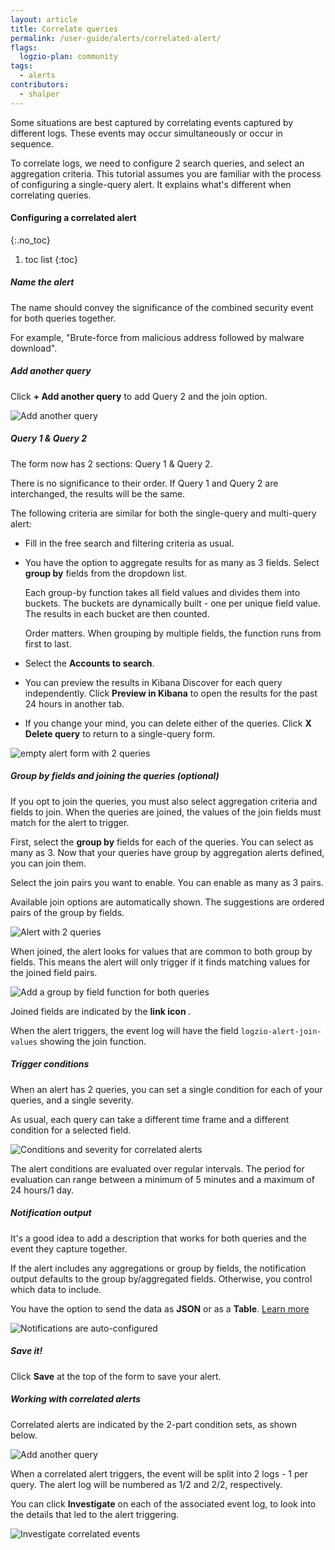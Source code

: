 ```yaml
---
layout: article
title: Correlate queries
permalink: /user-guide/alerts/correlated-alert/
flags:
  logzio-plan: community
tags:
  - alerts
contributors:
  - shalper
---
```


Some situations are best captured by correlating events captured by different logs. These events may occur simultaneously or occur in sequence.

To correlate logs, we need to configure 2 search queries, and select an aggregation criteria.
This tutorial assumes you are familiar with the process of configuring a single-query alert.
It explains what's different when correlating queries.


#### Configuring a correlated alert
{:.no_toc}

1. toc list
{:toc}

<div class="tasklist">

##### Name the alert

The name should convey the significance of the combined security event for both queries together.

For example, "Brute-force from malicious address followed by malware download".

##### Add another query

Click **+ Add another query** to add Query 2 and the join option.

![Add another query](https://dytvr9ot2sszz.cloudfront.net/logz-docs/correlated-alerts/add-another-query.png)

##### Query 1 & Query 2

The form now has 2 sections: Query 1 & Query 2.

There is no significance to their order. If Query 1 and Query 2 are interchanged, the results will be the same.

The following criteria are similar for both the single-query and multi-query alert:

* Fill in the free search and filtering criteria as usual.
* You have the option to aggregate results for as many as 3 fields. Select **group by** fields from the dropdown list.
    
  Each group-by function takes all field values and divides them into buckets. The buckets are dynamically built - one per unique field value. The results in each bucket are then counted.

  Order matters. When grouping by multiple fields, the function runs from first to last.
* Select the **Accounts to search**.
* You can preview the results in Kibana Discover for each query independently. Click **Preview in Kibana** to open the results for the past 24 hours in another tab.
* If you change your mind, you can delete either of the queries. Click **X Delete query** to return to a single-query form.

![empty alert form with 2 queries](https://dytvr9ot2sszz.cloudfront.net/logz-docs/correlated-alerts/query1and2.png)

##### Group by fields and joining the queries (_optional_)

If you opt to join the queries, you must also select aggregation criteria and fields to join. When the queries are joined, the values of the join fields must match for the alert to trigger.

First, select the **group by** fields for each of the queries. You can select as many as 3.
Now that your queries have group by aggregation alerts defined, you can join them.

Select the join pairs you want to enable. You can enable as many as 3 pairs.

Available join options are automatically shown. The suggestions are ordered pairs of the group by fields.

![Alert with 2 queries](https://dytvr9ot2sszz.cloudfront.net/logz-docs/correlated-alerts/2-queries.png)

When joined, the alert looks for values that are common to both group by fields. This means the alert will only trigger if it finds matching values for the joined field pairs.

![Add a group by field function for both queries](https://dytvr9ot2sszz.cloudfront.net/logz-docs/correlated-alerts/correlated-join-queries.png)

Joined fields are indicated by the **link icon <i class="fas fa-link"></i>**.

When the alert triggers, the event log will have the field `logzio-alert-join-values` showing the join function.


##### Trigger conditions

When an alert has 2 queries, you can set a single condition for each of your queries, and a single severity.

As usual, each query can take a different time frame and a different condition for a selected field.

![Conditions and severity for correlated alerts](https://dytvr9ot2sszz.cloudfront.net/logz-docs/correlated-alerts/correlated-trigger-conditions.png)

The alert conditions are evaluated over regular intervals. The period for evaluation can range between a minimum of 5 minutes and a maximum of 24 hours/1 day.

##### Notification output

It's a good idea to add a description that works for both queries and the event they capture together.

If the alert includes any aggregations or group by fields, the notification output defaults to the group by/aggregated fields. Otherwise, you control which data to include.

You have the option to send the data
as **JSON** or as a **Table**. [Learn more](/user-guide/alerts/configure-an-alert.html#output-format)

![Notifications are auto-configured](https://dytvr9ot2sszz.cloudfront.net/logz-docs/correlated-alerts/correlated-output-options.png)

##### Save it!

Click **Save** at the top of the form to save your alert.

##### Working with correlated alerts

Correlated alerts are indicated by the 2-part condition sets, as shown below.

![Add another query](https://dytvr9ot2sszz.cloudfront.net/logz-docs/correlated-alerts/2-conditions.png)

When a correlated alert triggers, the event will be split into 2 logs - 1 per query. The alert log will be numbered as 1/2 and 2/2, respectively.

You can click **Investigate** on each of the associated event log, to look into the details that led to the alert triggering.

![Investigate correlated events](https://dytvr9ot2sszz.cloudfront.net/logz-docs/correlated-alerts/2-event-logs.png)

</div>
